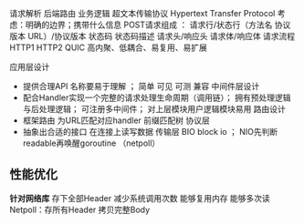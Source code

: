 请求解析  后端路由  业务逻辑
超文本传输协议 Hypertext Transfer Protocol
      考虑：明确的边界；携带什么信息
POST请求组成  ：
请求行/状态行（方法名 协议版本 URL）/协议版本 状态码 状态码描述
请求头/响应头
请求体/响应体
请求流程
HTTP1 HTTP2 QUIC
高内聚、低耦合、易复用、易扩展

应用层设计 
- 提供合理API 名称要易于理解  ； 简单 可见 可测 兼容
中间件层设计
- 配合Handler实现一个完整的请求处理生命周期（调用链）； 拥有预处理逻辑与后处理逻辑； 可注册多中间件； 对上层模块用户逻辑模块易用
路由设计
- 框架路由 为URL匹配对应handler  前缀匹配树
协议层
- 抽象出合适的接口  在连接上读写数据
传输层
BIO block io ； NIO先判断readable再唤醒goroutine （netpoll）


## 性能优化
**针对网络库** 
存下全部Header  减少系统调用次数  能够复用内存  能够多次读
Netpoll：存所有Header 拷贝完整Body


